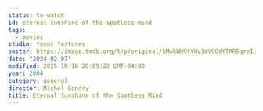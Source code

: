 ```yaml
---
status: to-watch
id: eternal-sunshine-of-the-spotless-mind
tags:
  - movies
studio: focus features
poster: https://image.tmdb.org/t/p/original/5MwkWH9tYHv3mV9OdYTMR5qreIz.jpg
date: "2024-02-07"
modified: 2025-10-16 20:09:22 GMT-04:00
year: 2004
category: general
director: Michel Gondry
title: Eternal Sunshine of the Spotless Mind
---
```

